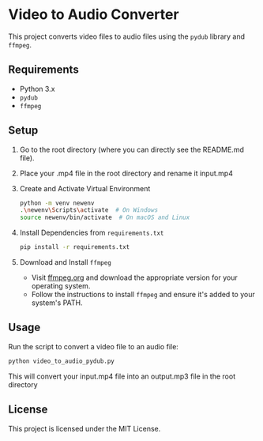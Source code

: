 # Video to Audio Converter

This project converts video files to audio files using the `pydub` library and `ffmpeg`.

## Requirements

- Python 3.x
- `pydub`
- `ffmpeg`

## Setup

1. Go to the root directory (where you can directly see the README.md file).

2. Place your .mp4 file in the root directory and rename it input.mp4

3. Create and Activate Virtual Environment

   ```bash
   python -m venv newenv
   .\newenv\Scripts\activate  # On Windows
   source newenv/bin/activate  # On macOS and Linux
   ```

4. Install Dependencies from `requirements.txt`

   ```bash
   pip install -r requirements.txt
   ```

5. Download and Install `ffmpeg`
   - Visit [ffmpeg.org](https://ffmpeg.org/download.html) and download the appropriate version for your operating system.
   - Follow the instructions to install `ffmpeg` and ensure it's added to your system's PATH.

## Usage

Run the script to convert a video file to an audio file:

```bash
python video_to_audio_pydub.py
```

This will convert your input.mp4 file into an output.mp3 file in the root directory

## License

This project is licensed under the MIT License.
